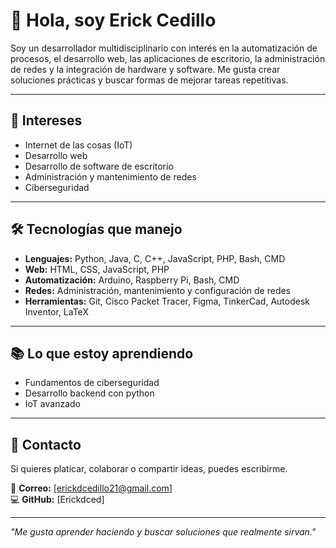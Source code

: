 # 👋 Hola, soy Erick Cedillo

Soy un desarrollador multidisciplinario con interés en la automatización de procesos, el desarrollo web, las aplicaciones de escritorio, la administración de redes y la integración de hardware y software. Me gusta crear soluciones prácticas y buscar formas de mejorar tareas repetitivas.

---

## 🚀 Intereses
- Internet de las cosas (IoT)
- Desarrollo web
- Desarrollo de software de escritorio
- Administración y mantenimiento de redes
- Ciberseguridad

---

## 🛠️ Tecnologías que manejo
- **Lenguajes:** Python, Java, C, C++, JavaScript, PHP, Bash, CMD
- **Web:** HTML, CSS, JavaScript, PHP
- **Automatización:** Arduino, Raspberry Pi, Bash, CMD
- **Redes:** Administración, mantenimiento y configuración de redes
- **Herramientas:** Git, Cisco Packet Tracer, Figma, TinkerCad, Autodesk Inventor, LaTeX

---

## 📚 Lo que estoy aprendiendo
- Fundamentos de ciberseguridad
- Desarrollo backend con python
- IoT avanzado

---

## 💬 Contacto
Si quieres platicar, colaborar o compartir ideas, puedes escribirme.

📧 **Correo:** [erickdcedillo21@gmail.com]  
💻 **GitHub:** [Erickdced]

---

*"Me gusta aprender haciendo y buscar soluciones que realmente sirvan."*

